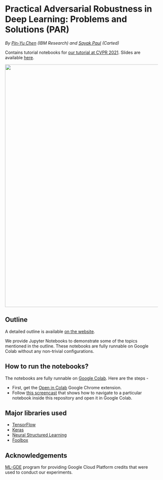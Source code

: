 # Practical Adversarial Robustness in Deep Learning: Problems and Solutions (PAR)

_By [Pin-Yu Chen](https://www.pinyuchen.com) (IBM Research) and [Sayak Paul](https://sayak.dev) (Carted)_

Contains tutorial notebooks for [our tutorial at CVPR 2021](https://sites.google.com/view/par-2021). Slides are available [here](https://docs.google.com/presentation/d/1z8t0YafD94RWw3bg_AaDL6e667gfHoRyvAxZWD1j-FY/edit?usp=sharing).

<p align="center">
<img src=https://i.ibb.co/BrvTYZY/image.png width=800></img>
</p>

## Outline 

A detailed outline is available [on the website](https://sites.google.com/view/par-2021#outline). 

We provide Jupyter Notebooks to demonstrate some of the topics mentioned in the outline. These notebooks are fully runnable on Google Colab without any non-trivial configurations.

## How to run the notebooks?

The notebooks are fully runnable on [Google Colab](https://colab.research.google.com/). Here are the steps - 

* First, get the [Open in Colab](https://chrome.google.com/webstore/detail/open-in-colab/iogfkhleblhcpcekbiedikdehleodpjo?hl=en) Google Chrome extension. 
* Follow [this screencast](https://www.loom.com/share/602f3d0823ae40e3b6d5a8187d421a37) that shows how to navigate to a particular notebook inside this repository and open it in Google Colab. 

## Major libraries used

* [TensorFlow](https://www.tensorflow.org/)
* [Keras](https://keras.io)
* [Neural Structured Learning](https://www.tensorflow.org/neural_structured_learning)
* [Foolbox](https://foolbox.readthedocs.io/)

## Acknowledgements

[ML-GDE](https://developers.google.com/programs/experts/) program for providing Google Cloud Platform credits that were used to conduct our experiments. 
